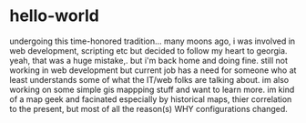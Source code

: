# hello-world
undergoing this time-honored tradition...
many moons ago, i was involved in web development, scripting etc but decided to follow my heart to georgia. yeah, that was a huge mistake,. but i'm back home and doing fine. still not working in web development but current job has a need for someone who at least understands some of what the IT/web folks are talking about. im also working on some simple gis mappping stuff and want to learn more. im kind of a map geek and facinated especially by historical maps, thier correlation to the present, but most of all the reason(s) WHY configurations changed. 
